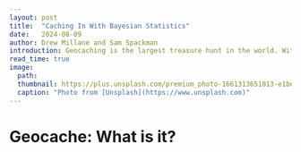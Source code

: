 ```yaml
---
layout: post
title:  "Caching In With Bayesian Statistics"
date:   2024-08-09
author: Drew Millane and Sam Spackman
introduction: Geocaching is the largest treasure hunt in the world. With the number of active geocachers and caches in the world growing every year, it is important to know what kind of geocache people like to find.
read_time: true
image: 
  path: 
  thumbnail: https://plus.unsplash.com/premium_photo-1661313651013-e1bee6b0e558?q=80&w=2070&auto=format&fit=crop&ixlib=rb-4.0.3&ixid=M3wxMjA3fDB8MHxwaG90by1wYWdlfHx8fGVufDB8fHx8fA%3D%3D
  caption: "Photo from [Unsplash](https://www.unsplash.com)"
---
```


# Geocache: What is it? 
